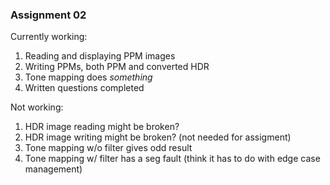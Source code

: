 ### Assignment 02

Currently working:
1. Reading and displaying PPM images
2. Writing PPMs, both PPM and converted HDR
3. Tone mapping does *something*
4. Written questions completed

Not working:
1. HDR image reading might be broken?
2. HDR image writing might be broken? (not needed for assigment)
3. Tone mapping w/o filter gives odd result
4. Tone mapping w/ filter has a seg fault (think it has to do with edge case management)

